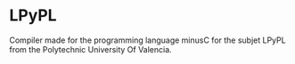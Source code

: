 # LPyPL
Compiler made for the programming language minusC for the subjet LPyPL from the Polytechnic University Of Valencia.
